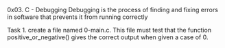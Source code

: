0x03. C - Debugging
Debugging is the process of finding and fixing 
errors in software that prevents it from running correctly

Task 1.
create a file named 0-main.c. This file must test that the function 
positive_or_negative() gives the correct output when given a case of 0.
